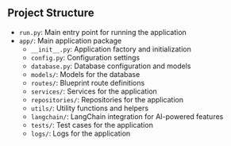 ## Project Structure

- `run.py`: Main entry point for running the application
- `app/`: Main application package
  - `__init__.py`: Application factory and initialization
  - `config.py`: Configuration settings
  - `database.py`: Database configuration and models
  - `models/`: Models for the database
  - `routes/`: Blueprint route definitions
  - `services/`: Services for the application
  - `repositories/`: Repositories for the application
  - `utils/`: Utility functions and helpers
  - `langchain/`: LangChain integration for AI-powered features
  - `tests/`: Test cases for the application
  - `logs/`: Logs for the application